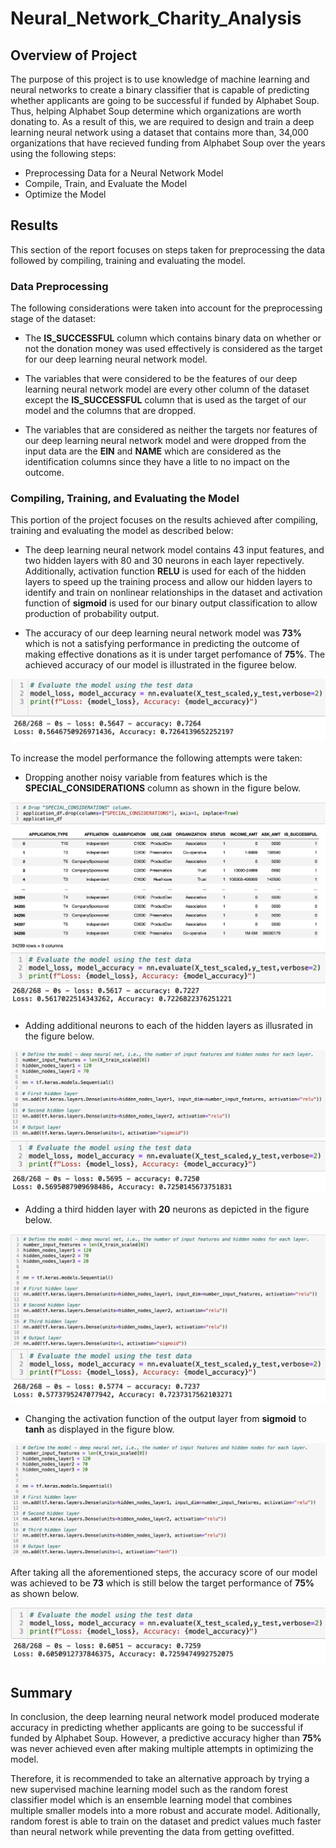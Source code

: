 # Neural_Network_Charity_Analysis

## Overview of Project

The purpose of this project is to use knowledge of machine learning and neural networks to create a binary classifier that is capable of predicting whether applicants are going to be successful if funded by Alphabet Soup. Thus, helping Alphabet Soup determine which organizations are worth donating to. As a result of this, we are required to design and train a deep learning neural network using a dataset that contains more than, 34,000 organizations that have recieved funding from Alphabet Soup over the years using the following steps:

- Preprocessing Data for a Neural Network Model
- Compile, Train, and Evaluate the Model
- Optimize the Model

## Results

This section of the report focuses on steps taken for preprocessing the data followed by compiling, training and evaluating the model.

### Data Preprocessing 

The following considerations were taken into account for the preprocessing stage of the dataset:

- The **IS_SUCCESSFUL** column which contains binary data on whether or not the donation money was used effectively is considered as the target for our deep learning neural network model.

- The variables that were considered to be the features of our deep learning neural network model are every other column of the dataset except the **IS_SUCCESSFUL** column that is used as the target of our model and the columns that are dropped.

- The variables that are considered as neither the targets nor features of our deep learning neural network model and were dropped from the input data are the **EIN** and **NAME** which are considered as the identification columns since they have a litle to no impact on the outcome.

### Compiling, Training, and Evaluating the Model

This portion of the project focuses on the results achieved after compiling, training and evaluating the model as described below:

- The deep learning neural network model contains 43 input features, and two hidden layers with 80 and 30 neurons in each layer repectively. Additionally, activation function **RELU** is used for each of the hidden layers to speed up the training process and allow our hidden layers to identify and train on nonlinear relationships in the dataset and activation function of **sigmoid** is used for our binary output classification to allow production of probability output.

- The accuracy of our deep learning neural network model was **73%** which is not a satisfying performance in predicting the outcome of making effective donations as it is under target perfomance of **75%**. The achieved accuracy of our model is illustrated in the figuree below.

![Model Accuracy](Resources/Initial_Model_Accuracy.png)

To increase the model performance the following attempts were taken:

- Dropping another noisy variable from features which is the **SPECIAL_CONSIDERATIONS** column as shown in the figure below.

![SPECIAL_CONSIDERATIONS](Resources/Dropped_Special_Consideration.png)
![Model Accuracy Attempt 1](Resources/Optimization_1_Accuracy.png)

- Adding additional neurons to each of the hidden layers as illusrated in the figure below.

![Additional Neurons](Resources/Optimization_2.png)
![Model Accuracy Attempt 2](Resources/Optimization_2_Accuracy.png)

- Adding a third hidden layer with **20** neurons as depicted in the figure below.

![Additional Hidden Layer](Resources/Optimization_3.png)
![Model Accuracy Attempt 3](Resources/Optimization_3_Accuracy.png)

- Changing the activation function of the output layer from **sigmoid** to **tanh** as displayed in the figure blow.

![Activation Function Changed](Resources/Optimization_4.png)

After taking all the aforementioned steps, the accuracy score of our model was achieved to be **73** which is still below the target performance of **75%** as shown below.

![Model Performance after all the attempts](Resources/Final_Model_Accuracy.png)

## Summary

In conclusion, the deep learning neural network model produced moderate accuracy in predicting whether applicants are going to be successful if funded by Alphabet Soup. However, a predictive accuracy higher than **75%** was never achieved even after making multiple attempts in optimizing the model.

Therefore, it is recommended to take an alternative approach by trying a new supervised machine learning model such as the random forest classifier model which is an ensemble learning model that combines multiple smaller models into a more robust and accurate model. Aditionally, random forest is able to train on the dataset and predict values much faster than neural network while preventing the data from getting ovefitted.

